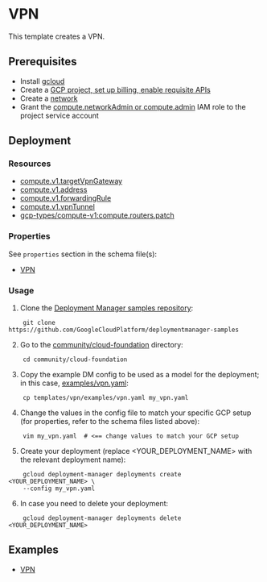 # VPN

This template creates a VPN.

## Prerequisites

- Install [gcloud](https://cloud.google.com/sdk)
- Create a [GCP project, set up billing, enable requisite APIs](../project/README.md)
- Create a [network](../network/README.md)
- Grant the [compute.networkAdmin or compute.admin](https://cloud.google.com/compute/docs/access/iam) IAM role to the project service account

## Deployment

### Resources

- [compute.v1.targetVpnGateway](https://cloud.google.com/compute/docs/reference/latest/targetVpnGateways)
- [compute.v1.address](https://cloud.google.com/compute/docs/reference/rest/v1/addresses)
- [compute.v1.forwardingRule](https://cloud.google.com/compute/docs/reference/latest/forwardingRule)
- [compute.v1.vpnTunnel](https://cloud.google.com/compute/docs/reference/latest/vpnTunnel)
- [gcp-types/compute-v1:compute.routers.patch](https://www.googleapis.com/discovery/v1/apis/compute/v1/rest)

### Properties

See `properties` section in the schema file(s):

-  [VPN](../vpn/vpn.py.schema)

### Usage

1. Clone the [Deployment Manager samples repository](https://github.com/GoogleCloudPlatform/deploymentmanager-samples):

```shell
    git clone https://github.com/GoogleCloudPlatform/deploymentmanager-samples
```

2. Go to the [community/cloud-foundation](../../) directory:

```shell
    cd community/cloud-foundation
```

3. Copy the example DM config to be used as a model for the deployment; in this case, [examples/vpn.yaml](examples/vpn.yaml):

```shell
    cp templates/vpn/examples/vpn.yaml my_vpn.yaml
```

4. Change the values in the config file to match your specific GCP setup (for properties, refer to the schema files listed above):

```shell
    vim my_vpn.yaml  # <== change values to match your GCP setup
```

5. Create your deployment (replace <YOUR_DEPLOYMENT_NAME> with the relevant deployment name):

```shell
    gcloud deployment-manager deployments create <YOUR_DEPLOYMENT_NAME> \
    --config my_vpn.yaml
```

6. In case you need to delete your deployment:

```shell
    gcloud deployment-manager deployments delete <YOUR_DEPLOYMENT_NAME>
```

## Examples

- [VPN](examples/vpn.yaml)